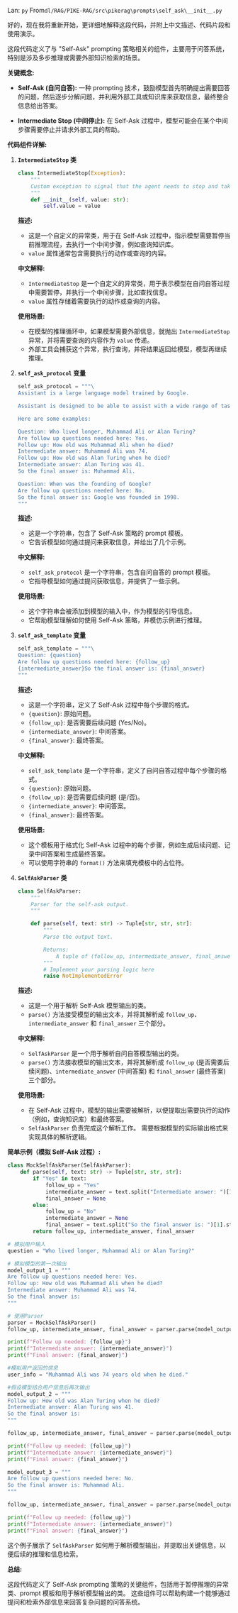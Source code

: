 Lan: `py` From`dl/RAG/PIKE-RAG/src\pikerag\prompts\self_ask\__init__.py`

好的，现在我将重新开始，更详细地解释这段代码，并附上中文描述、代码片段和使用演示。

这段代码定义了与 "Self-Ask" prompting 策略相关的组件，主要用于问答系统，特别是涉及多步推理或需要外部知识检索的场景。

**关键概念:**

*   **Self-Ask (自问自答):**  一种 prompting 技术，鼓励模型首先明确提出需要回答的问题，然后逐步分解问题，并利用外部工具或知识库来获取信息，最终整合信息给出答案。

*   **Intermediate Stop (中间停止):** 在 Self-Ask 过程中，模型可能会在某个中间步骤需要停止并请求外部工具的帮助。

**代码组件详解:**

1.  **`IntermediateStop` 类**

    ```python
    class IntermediateStop(Exception):
        """
        Custom exception to signal that the agent needs to stop and take an intermediate action.
        """
        def __init__(self, value: str):
            self.value = value
    ```

    **描述:**

    *   这是一个自定义的异常类，用于在 Self-Ask 过程中，指示模型需要暂停当前推理流程，去执行一个中间步骤，例如查询知识库。
    *   `value` 属性通常包含需要执行的动作或查询的内容。

    **中文解释:**

    *   `IntermediateStop` 是一个自定义的异常类，用于表示模型在自问自答过程中需要暂停，并执行一个中间步骤，比如查找信息。
    *   `value` 属性存储着需要执行的动作或查询的内容。

    **使用场景:**

    *   在模型的推理循环中，如果模型需要外部信息，就抛出 `IntermediateStop` 异常，并将需要查询的内容作为 `value` 传递。
    *   外部工具会捕获这个异常，执行查询，并将结果返回给模型，模型再继续推理。

2.  **`self_ask_protocol` 变量**

    ```python
    self_ask_protocol = """\
    Assistant is a large language model trained by Google.

    Assistant is designed to be able to assist with a wide range of tasks, from answering simple questions to providing in-depth explanations and discussions on a wide range of topics. As a language model, Assistant is able to communicate in response to prompting, but is limited in its ability to access information about the world. Therefore, you need to ask questions to the user to access information about the world.

    Here are some examples:

    Question: Who lived longer, Muhammad Ali or Alan Turing?
    Are follow up questions needed here: Yes.
    Follow up: How old was Muhammad Ali when he died?
    Intermediate answer: Muhammad Ali was 74.
    Follow up: How old was Alan Turing when he died?
    Intermediate answer: Alan Turing was 41.
    So the final answer is: Muhammad Ali.

    Question: When was the founding of Google?
    Are follow up questions needed here: No.
    So the final answer is: Google was founded in 1998.
    """
    ```

    **描述:**

    *   这是一个字符串，包含了 Self-Ask 策略的 prompt 模板。
    *   它告诉模型如何通过提问来获取信息，并给出了几个示例。

    **中文解释:**

    *   `self_ask_protocol` 是一个字符串，包含自问自答的 prompt 模板。
    *   它指导模型如何通过提问获取信息，并提供了一些示例。

    **使用场景:**

    *   这个字符串会被添加到模型的输入中，作为模型的引导信息。
    *   它帮助模型理解如何使用 Self-Ask 策略，并模仿示例进行推理。

3.  **`self_ask_template` 变量**

    ```python
    self_ask_template = """\
    Question: {question}
    Are follow up questions needed here: {follow_up}
    {intermediate_answer}So the final answer is: {final_answer}
    """
    ```

    **描述:**

    *   这是一个字符串，定义了 Self-Ask 过程中每个步骤的格式。
    *   `{question}`: 原始问题。
    *   `{follow_up}`: 是否需要后续问题 (Yes/No)。
    *   `{intermediate_answer}`: 中间答案。
    *   `{final_answer}`: 最终答案。

    **中文解释:**

    *   `self_ask_template` 是一个字符串，定义了自问自答过程中每个步骤的格式。
    *   `{question}`: 原始问题。
    *   `{follow_up}`: 是否需要后续问题 (是/否)。
    *   `{intermediate_answer}`: 中间答案。
    *   `{final_answer}`: 最终答案。

    **使用场景:**

    *   这个模板用于格式化 Self-Ask 过程中的每个步骤，例如生成后续问题、记录中间答案和生成最终答案。
    *   可以使用字符串的 `format()` 方法来填充模板中的占位符。

4.  **`SelfAskParser` 类**

    ```python
    class SelfAskParser:
        """
        Parser for the self-ask output.
        """

        def parse(self, text: str) -> Tuple[str, str, str]:
            """
            Parse the output text.

            Returns:
                A tuple of (follow_up, intermediate_answer, final_answer).
            """
            # Implement your parsing logic here
            raise NotImplementedError
    ```

    **描述:**

    *   这是一个用于解析 Self-Ask 模型输出的类。
    *   `parse()` 方法接受模型的输出文本，并将其解析成 `follow_up`、`intermediate_answer` 和 `final_answer` 三个部分。

    **中文解释:**

    *   `SelfAskParser` 是一个用于解析自问自答模型输出的类。
    *   `parse()` 方法接收模型的输出文本，并将其解析成 `follow_up` (是否需要后续问题)、`intermediate_answer` (中间答案) 和 `final_answer` (最终答案) 三个部分。

    **使用场景:**

    *   在 Self-Ask 过程中，模型的输出需要被解析，以便提取出需要执行的动作（例如，查询知识库）和最终答案。
    *   `SelfAskParser` 负责完成这个解析工作。  需要根据模型的实际输出格式来实现具体的解析逻辑。

**简单示例（模拟 Self-Ask 过程）:**

```python
class MockSelfAskParser(SelfAskParser):
    def parse(self, text: str) -> Tuple[str, str, str]:
        if "Yes" in text:
            follow_up = "Yes"
            intermediate_answer = text.split("Intermediate answer: ")[1].split("So the final answer is:")[0].strip()
            final_answer = None
        else:
            follow_up = "No"
            intermediate_answer = None
            final_answer = text.split("So the final answer is: ")[1].strip()
        return follow_up, intermediate_answer, final_answer

# 模拟用户输入
question = "Who lived longer, Muhammad Ali or Alan Turing?"

# 模拟模型的第一次输出
model_output_1 = """
Are follow up questions needed here: Yes.
Follow up: How old was Muhammad Ali when he died?
Intermediate answer: Muhammad Ali was 74.
So the final answer is:
"""

# 使用Parser
parser = MockSelfAskParser()
follow_up, intermediate_answer, final_answer = parser.parse(model_output_1)

print(f"Follow up needed: {follow_up}")
print(f"Intermediate answer: {intermediate_answer}")
print(f"Final answer: {final_answer}")

#模拟用户返回的信息
user_info = "Muhammad Ali was 74 years old when he died."

#假设模型结合用户信息后再次输出
model_output_2 = """
Follow up: How old was Alan Turing when he died?
Intermediate answer: Alan Turing was 41.
So the final answer is:
"""

follow_up, intermediate_answer, final_answer = parser.parse(model_output_2)

print(f"Follow up needed: {follow_up}")
print(f"Intermediate answer: {intermediate_answer}")
print(f"Final answer: {final_answer}")

model_output_3 = """
Are follow up questions needed here: No.
So the final answer is: Muhammad Ali.
"""

follow_up, intermediate_answer, final_answer = parser.parse(model_output_3)

print(f"Follow up needed: {follow_up}")
print(f"Intermediate answer: {intermediate_answer}")
print(f"Final answer: {final_answer}")
```

这个例子展示了 `SelfAskParser` 如何用于解析模型输出，并提取出关键信息，以便后续的推理和信息检索。

**总结:**

这段代码定义了 Self-Ask prompting 策略的关键组件，包括用于暂停推理的异常类、prompt 模板和用于解析模型输出的类。  这些组件可以帮助构建一个能够通过提问和检索外部信息来回答复杂问题的问答系统。
